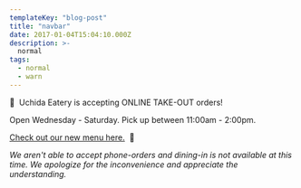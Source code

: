 ```yaml
---
templateKey: "blog-post"
title: "navbar"
date: 2017-01-04T15:04:10.000Z
description: >-
  normal
tags:
  - normal
  - warn
---
```


👋&nbsp;&nbsp;Uchida Eatery is accepting ONLINE TAKE-OUT orders!

Open Wednesday - Saturday. Pick up between 11:00am - 2:00pm.

[Check out our new menu here.](https://uchida-eatery.square.site/)&nbsp;&nbsp;🎉

_We aren't able to accept phone-orders and dining-in is not
available at this time. We apologize for the inconvenience and
appreciate the understanding._